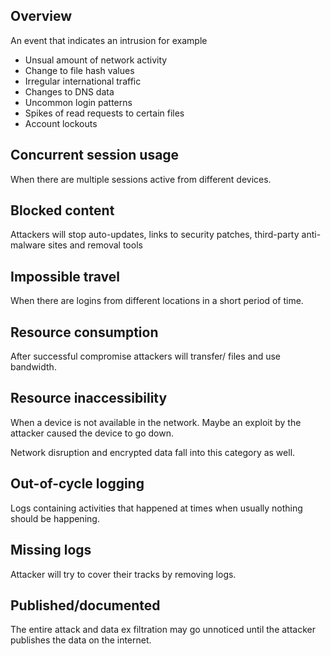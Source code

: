 ## Overview

An event that indicates an intrusion for example
- Unsual amount of network activity
- Change to file hash values
- Irregular international traffic
- Changes to DNS data
- Uncommon login patterns
- Spikes of read requests to certain files
- Account lockouts

## Concurrent session usage

When there are multiple sessions active from different devices.

## Blocked content

Attackers will stop auto-updates, links to security patches, third-party anti-malware sites and removal tools

## Impossible travel

When there are logins from different locations in a short period of time.

## Resource consumption

After successful compromise attackers will transfer/ files and use bandwidth. 

## Resource inaccessibility

When a device is not available in the network. Maybe an exploit by the attacker caused the device to go down. 

Network disruption and encrypted data fall into this category as well.

## Out-of-cycle logging

Logs containing activities that happened at times when usually nothing should be happening.

## Missing logs

Attacker will try to cover their tracks by removing logs.

## Published/documented

The entire attack and data ex filtration may go unnoticed until the attacker publishes the data on the internet.